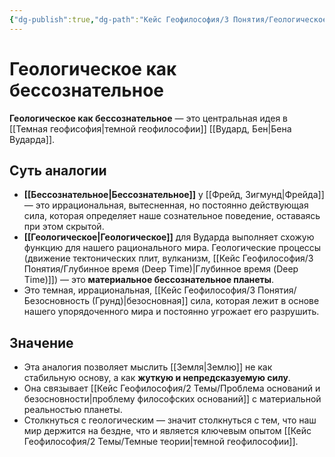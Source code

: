 ```yaml
---
{"dg-publish":true,"dg-path":"Кейс Геофилософия/3 Понятия/Геологическое как бессознательное","permalink":"/kejs-geofilosofiya/3-ponyatiya/geologicheskoe-kak-bessoznatelnoe/","dgShowLocalGraph":true}
---
```


# Геологическое как бессознательное

**Геологическое как бессознательное** — это центральная идея в [[Темная геофисофия\|темной геофилософии]] [[Вудард, Бен\|Бена Вударда]].

## Суть аналогии
- **[[Бессознательное\|Бессознательное]]** у [[Фрейд, Зигмунд\|Фрейда]] — это иррациональная, вытесненная, но постоянно действующая сила, которая определяет наше сознательное поведение, оставаясь при этом скрытой.
- **[[Геологическое\|Геологическое]]** для Вударда выполняет схожую функцию для нашего рационального мира. Геологические процессы (движение тектонических плит, вулканизм, [[Кейс Геофилософия/3 Понятия/Глубинное время (Deep Time)\|Глубинное время (Deep Time)]]) — это **материальное бессознательное планеты**.
- Это темная, иррациональная, [[Кейс Геофилософия/3 Понятия/Безосновность (Грунд)\|безосновная]] сила, которая лежит в основе нашего упорядоченного мира и постоянно угрожает его разрушить.

## Значение
- Эта аналогия позволяет мыслить [[Земля\|Землю]] не как стабильную основу, а как **жуткую и непредсказуемую силу**.
- Она связывает [[Кейс Геофилософия/2 Темы/Проблема оснований и безосновности\|проблему философских оснований]] с материальной реальностью планеты.
- Столкнуться с геологическим — значит столкнуться с тем, что наш мир держится на бездне, что и является ключевым опытом [[Кейс Геофилософия/2 Темы/Темные теории\|темной геофилософии]].